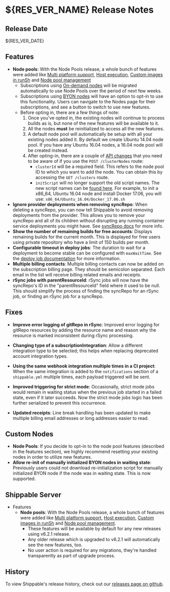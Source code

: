 # ${RES_VER_NAME} Release Notes

## Release Date
${RES_VER_DATE}

## Features
  - **Node pools**: With the Node Pools release, a whole bunch of features were added like [Multi platform support](http://docs.shippable.com/platform/runtime/nodes/#byon-nodes), [Host execution](http://docs.shippable.com/platform/workflow/job/runsh/), [Custom images in runSh](http://docs.shippable.com/platform/workflow/job/runsh/) and [Node pool management](http://docs.shippable.com/platform/management/subscription/node-pools/)
    - Subscriptions using [On-demand nodes](http://docs.shippable.com/platform/runtime/nodes/#on-demand-nodes) will be migrated automatically to use Node Pools over the period of next few weeks.
    - Subscriptions using [BYON nodes](http://docs.shippable.com/platform/runtime/nodes/#byon-nodes) will have an option to opt-in to use this functionality. Users can navigate to the Nodes page for their subscriptions, and see a button to switch to use new features.
    - Before opting in, there are a few things of note:
        1. Once you've opted in, the existing nodes will continue to process builds as is, but none of the new features will be available to it.
        1. All the nodes **must** be reinitialized to access all the new features.
        1. A default node pool will automatically be setup with all your existing nodes added it. By default we create Ubuntu 14.04 node pool. If you have any Ubuntu 16.04 nodes, a 16.04 node pool will be created instead.
        1. After opting-in, there are a couple of [API changes](http://docs.shippable.com/platform/api/api-overview/) that you need to be aware of if you use the `POST /clusterNodes` route:
            - `clusterId` will be a required field. This refers to the node pool ID to which you want to add the node. You can obtain this by accessing the `GET /clusters` route.
            - `initScript` will no longer support the old script names. The new script names can be [found here](https://github.com/Shippable/node/tree/master/initScripts). For example, to init a x86_64, Ubuntu 16.04 node and install Docker 17.06, you will use: `x86_64/Ubuntu_16.04/Docker_17.06.sh`
  - **Ignore provider deployments when removing syncRepo**: When deleting a syncRepo, you can now tell Shippable to avoid removing deployments from the provider.  This allows you to remove your syncRepo and all of its children without disrupting any running container service deployments you might have. See [syncRepo docs](http://docs.shippable.com/platform/tutorial/workflow/crud-syncrepo/#deleting-a-syncrepo) for more info.
  - **Show the number of remaining builds for free accounts**: Displays remaining builds for the current month. This is displayed for free users using private repository who have a limit of 150 builds per month.
  - **Configurable timeout in deploy jobs**: The duration to wait for a deployment to become stable can be configured with `maxWaitTime`. See the [deploy job documentation](http://docs.shippable.com/platform/workflow/job/deploy/) for more information.
  - **Multiple billing contacts**: Multiple billing contacts can now be added on the subscription billing page. They should be semicolon separated. Each email in the list will receive billing related emails and receipts.
  - **rSync jobs with parentResourceId**: rSync jobs will now have the syncRepo's ID in the "parentResourceId" field where it used to be null. This should simplify the process of finding the syncRepo for an rSync job, or finding an rSync job for a syncRepo.

## Fixes
  - **Improve error logging of gitRepo in rSync**: Improved error logging for gitRepo resources by adding the resource name and reason why the resource is marked inconsistent during rSync processing.

  - **Changing type of a subscriptionIntegration**: Allow a different integration type to be selected; this helps when replacing deprecated account integration types.

  - **Using the same webhook integration multiple times in a CI project**: When the same integration is added to the `notifications` section of a `shippable.yml` multiple times, each payload triggered will be sent.

  - **Improved triggering for strict mode**: Occasionally, strict mode jobs would remain in waiting status when the previous job started in a failed state, even if it later succeeds.  Now the strict mode jobs logic has been further serialized to prevent this occurrence.

  - **Updated receipts**: Line break handling has been updated to make multiple billing email addresses or long addresses easier to read.

## Custom Nodes
  - **Node Pools**: If you decide to opt-in to the node pool features (described in the features section), we highly recommend resetting your existing nodes in order to utilize new features.
  - **Allow re-init of manually initialized BYON nodes in waiting state**: Previously users could not download re-initialization script for manually initialized BYON node if the node was in waiting state. This is now supported.

## Shippable Server
  - Features
      - **Node pools**: With the Node Pools release, a whole bunch of features were added like [Multi platform support](http://docs.shippable.com/platform/runtime/nodes/#byon-nodes), [Host execution](http://docs.shippable.com/platform/workflow/job/runsh/), [Custom images in runSh](http://docs.shippable.com/platform/workflow/job/runsh/) and [Node pool management](http://docs.shippable.com/platform/management/subscription/node-pools/).
        - These features will be available by default for any new releases using v6.2.1 release.
        - Any older release which is upgraded to v6.2.1 will automatically see the new features, too.
        - No user action is required for any migrations, they're handled
          transparently as part of upgrade process.

## History

To view Shippable's release history, check out our [releases page on github](https://github.com/Shippable/admiral/releases).
